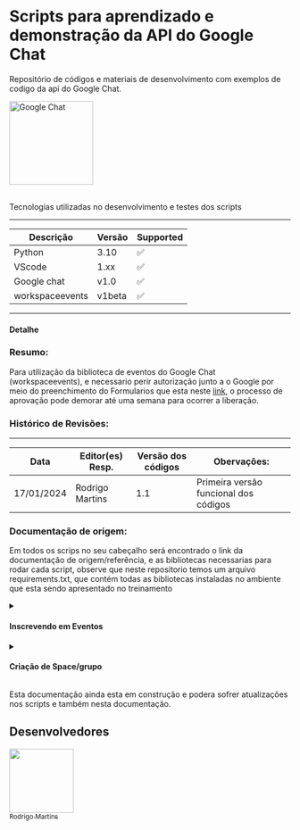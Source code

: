 # Scripts para aprendizado e demonstração da API do Google Chat

 Repositório de códigos e materiais de desenvolvimento com exemplos de codigo da api do Google Chat.

<p float="left">
  <img src="https://play-lh.googleusercontent.com/yC17R-QYEZLmTMB7hD8KRjnWu6pJ4qNsdNQibLw8Z07kyY08IRbS89z7kATx75SR9A" alt="Google Chat" width="150" />
</p>

<br>

<summary>Tecnologias utilizadas no desenvolvimento e testes dos scripts</summary>
<p>

---
|Descrição       | Versão  | Supported          |
| -------------- | ------- | ------------------ |
| Python         | 3.10    | :white_check_mark: |
| VScode         | 1.xx    | :white_check_mark: |
| Google chat    | v1.0    | :white_check_mark: |
| workspaceevents| v1beta  | :white_check_mark: |
---


</p>

<summary><h4>Detalhe</h4></summary>


### **Resumo:**
Para utilização da biblioteca de eventos do Google Chat (workspaceevents), e necessario perir autorização junto a o Google por meio do preenchimento do Formularios 
que esta neste [link](https://developers.google.com/workspace/preview?hl=pt-br#apply), o processo de aprovação pode demorar até uma semana para ocorrer a liberação.

### **Histórico de Revisões:**
---
|Data           |Editor(es) Resp.                           |Versão dos códigos    |Obervações:
|---------------|-------------------------------------------|----------------------|-----------------------------------------
|17/01/2024     |Rodrigo Martins                            |1.1                   |Primeira versão funcional dos códigos

### **Documentação de origem:**

Em todos os scrips no seu cabeçalho será encontrado o link da documentação de origem/referência, e as bibliotecas necessarias para rodar cada script, observe que neste
repositorio temos um arquivo requirements.txt, que contém todas as bibliotecas instaladas no ambiente que esta sendo apresentado no treinamento

<details><summary><h4>Inscrevendo em Eventos</h4></summary>
<p>Se já tiver inscrito no programa do beta e ja recebeu o email liberando os seus projetos para uso antecipado da API pode seguir os proximos passos.

O codigo para se inscrever em eventos de um grupo ou conversa especifica será o script `create_subscription.py` , observe que dentro do script você devera substituir alguns parametros conforme exemplo abaixo:</p>

1) Este código ira utilizar a autenticação de usuario, sendo assim gere a sua chave e informe o path substituindo o valor (< CREDENCIAL DE USUARIO AQUI >) no local informado abaixo:

```
flow = InstalledAppFlow.from_client_secrets_file('< CREDENCIAL DE USUARIO AQUI >', SCOPES)
```
2) E necessario informar o id do grupo que você deseja realizar a inscrição para receber os eventos, substitua o valor ('<ID DO GRUPO AQUI>') no local informado abaixo:

```
TARGET_RESOURCE = '//chat.googleapis.com/spaces/<ID DO GRUPO AQUI>'
```
3) Além da autenticação do usuario e necessario uma chave que sera adicionada na url Discorey_service, alterando o valor ('< SUA CHAVE DE API AQUI >') no local informado abaixo:
```
DISCOVERY_SERVICE_URL = 'https://workspaceevents.googleapis.com/$discovery/rest?version=v1beta&labels=DEVELOPER_PREVIEW&key=< SUA CHAVE DE API AQUI >'
```

4) Instale as bibliotecas
```
 pip3 install --upgrade google-api-python-client google-auth-oauthlib
```

5) Execute o Script
```
py create_subscription.py
```

Neste momento será aberto uma janela no seu navegador para efetuar o login e conceder autorização para o seu aplicativo executar a inscrição, se tudo der certo ele ira retornar um json com os dados da inscrição.

E importante guardar estes dados para monitorar o tempo da inscrição e se caso necessario precise excluir ela, você vai precisar do id desta inscrição.

Documentação de referência esta neste [link](https://developers.google.com/workspace/events/guides/create-subscription?hl=pt-br) 
</details>

<details><summary><h4>Criação de Space/grupo</h4></summary>
O codigo para criação de spaces/grupo  `space_create.py` , observe que dentro do script você devera substituir alguns parametros conforme exemplo abaixo:</p>

1) Este código ira utilizar a autenticação de usuario, sendo assim gere a sua chave e informe o path substituindo o valor (< CREDENCIAL DE USUARIO AQUI >) no local informado abaixo:

```
flow = InstalledAppFlow.from_client_secrets_file('< CREDENCIAL DE USUARIO AQUI >', SCOPES)
```
2) Verifique a documentação deste link, para validar os parametros que devem ser preenchidos para a criação do seu space, abaixo um exemplo de como ficaria apos o preenchimento

```
{
        "spaceThreadingState":"GROUPED_MESSAGES",
        "externalUserAllowed": 'false',
        "displayName": "Criação de Space via API - Magalu",
        "singleUserBotDm": 'false',
        "spaceType": "SPACE",
        "name": "Space criado via API - 3",
        "spaceDetails": {
            "description": "Descrição do Space Criado via API - 3",
            "guidelines": "guidelines Teste criação API"
        }
      }
```

3) Instale as bibliotecas
```
 pip3 install --upgrade google-api-python-client google-auth-oauthlib
```

4) Execute o Script
```
py space_create.py
```

Neste momento será aberto uma janela no seu navegador para efetuar o login e conceder autorização para o seu aplicativo executar a inscrição, se tudo der certo ele ira retornar um json com os dados da inscrição.

E importante guardar estes dados para monitorar o tempo da inscrição e se caso necessario precise excluir ela, você vai precisar do id desta inscrição.

Documentação de referência esta neste [link](https://developers.google.com/chat/api/guides/v1/spaces/create?hl=pt-br) , para o detalhamento dos campos para criação do space esta neste [link](https://developers.google.com/chat/api/reference/rest/v1/spaces?hl=pt-br#Space.HistoryState)
</details>


</p>
<p>Esta documentação ainda esta em construção e podera sofrer atualizações nos scripts e também nesta documentação.</p>



## Desenvolvedores

[<img src="https://avatars.githubusercontent.com/u/104507765?s=400&u=b8026e33ffc0c66417c4edeed939de0f46a40894&v=4" width=115><br><sub>Rodrigo Martins</sub>](https://github.com/rodrigo-martins-multiedro)<br>
